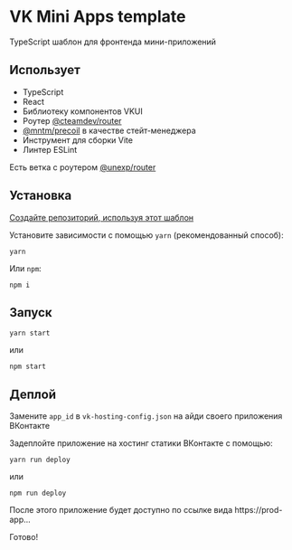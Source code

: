 # VK Mini Apps template
 TypeScript шаблон для фронтенда мини-приложений

## Использует
* TypeScript
* React
* Библиотеку компонентов VKUI
* Роутер [@cteamdev/router](https://github.com/cteamdev/router)
* [@mntm/precoil](https://github.com/maxi-team/precoil) в качестве стейт-менеджера
* Инструмент для сборки Vite
* Линтер ESLint

Есть ветка с роутером [@unexp/router](https://github.com/land47/router)

## Установка
[Создайте репозиторий, используя этот шаблон](https://github.com/vladyoslav/vk-mini-apps-template/generate)

Установите зависимости с помощью `yarn` (рекомендованный способ):
```shell
yarn
```

Или `npm`:
```shell
npm i
```

## Запуск
```shell
yarn start
```
или
```shell
npm start
```

## Деплой
Замените `app_id` в `vk-hosting-config.json` на айди своего приложения ВКонтакте

Задеплойте приложение на хостинг статики ВКонтакте с помощью:
```shell
yarn run deploy
```
или
```shell
npm run deploy
```
После этого приложение будет доступно по ссылке вида https://prod-app...

Готово!


